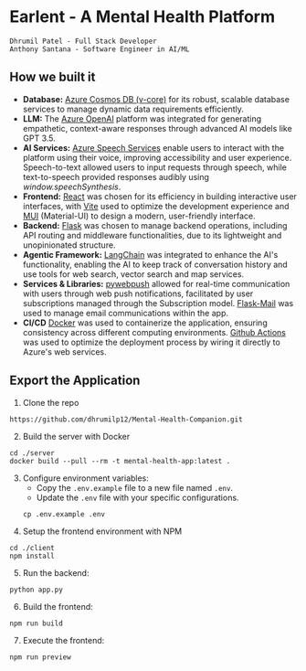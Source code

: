 # Earlent - A Mental Health Platform
`Dhrumil Patel - Full Stack Developer`<br>
`Anthony Santana - Software Engineer in AI/ML`<br>
 ## How we built it 
- **Database:** [Azure Cosmos DB (v-core)](https://learn.microsoft.com/en-us/azure/cosmos-db/mongodb/vcore/introduction) for its robust, scalable database services to manage dynamic data requirements efficiently.
- **LLM:** The [Azure OpenAI](https://learn.microsoft.com/en-us/azure/ai-services/openai/overview) platform was integrated for generating empathetic, context-aware responses through advanced AI models like GPT 3.5.
- **AI Services:** [Azure Speech Services](https://learn.microsoft.com/en-us/azure/ai-services/speech-service/overview) enable users to interact with the platform using their voice, improving accessibility and user experience. Speech-to-text allowed users to input requests through speech, while text-to-speech provided responses audibly using _window.speechSynthesis_.
- **Frontend:** [React](https://react.dev) was chosen for its efficiency in building interactive user interfaces, with [Vite](https://vitejs.dev) used to optimize the development experience and [MUI](https://mui.com) (Material-UI) to design a modern, user-friendly interface.
- **Backend:** [Flask](https://flask.palletsprojects.com/en/3.0.x/) was chosen to manage backend operations, including API routing and middleware functionalities, due to its lightweight and unopinionated structure. 
- **Agentic Framework:** [LangChain](https://www.langchain.com) was integrated to enhance the AI's functionality, enabling the AI to keep track of conversation history and use tools for web search, vector search and map services.
- **Services & Libraries:** [pywebpush](https://pypi.org/project/pywebpush/) allowed for real-time communication with users through web push notifications, facilitated by user subscriptions managed through the Subscription model.  [Flask-Mail](https://pypi.org/project/Flask-Mail/) was used to manage email communications within the app.
- **CI/CD** [Docker](https://www.docker.com) was used to containerize the application, ensuring consistency across different computing environments. [Github Actions](https://docs.github.com/en/actions) was used to optimize the deployment process by wiring it directly to Azure's web services.

## Export the Application
1. Clone the repo
```
https://github.com/dhrumilp12/Mental-Health-Companion.git
```
2. Build the server with Docker
```
cd ./server
docker build --pull --rm -t mental-health-app:latest .
```

3. Configure environment variables:
   - Copy the `.env.example` file to a new file named `.env`.
   - Update the `.env` file with your specific configurations.
   ```
   cp .env.example .env
   ```
4. Setup the frontend environment with NPM
```
cd ./client
npm install
```
5. Run the backend:
```
python app.py
```
6. Build the frontend:
```
npm run build
```
7. Execute the frontend:
```
npm run preview
```
